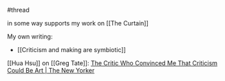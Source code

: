 #thread 

in some way supports my work on [[The Curtain]]

My own writing:
- [[Criticism and making are symbiotic]]

[[Hua Hsu]] on [[Greg Tate]]: [The Critic Who Convinced Me That Criticism Could Be Art | The New Yorker](https://www.newyorker.com/culture/cultural-comment/the-critic-who-convinced-me-that-criticism-could-be-art)
